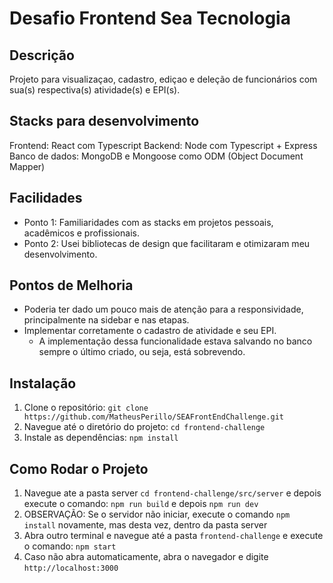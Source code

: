 # Desafio Frontend Sea Tecnologia

## Descrição

Projeto para visualizaçao, cadastro, ediçao e deleção de funcionários com sua(s) respectiva(s) atividade(s) e EPI(s).

## Stacks para desenvolvimento
Frontend: React com Typescript
Backend: Node com Typescript + Express
Banco de dados: MongoDB e Mongoose como ODM (Object Document Mapper)

## Facilidades

- Ponto 1: Familiaridades com as stacks em projetos pessoais, acadêmicos e profissionais.
- Ponto 2: Usei bibliotecas de design que facilitaram e otimizaram meu desenvolvimento.

## Pontos de Melhoria

- Poderia ter dado um pouco mais de atenção para a responsividade, principalmente na sidebar e nas etapas.
- Implementar corretamente o cadastro de atividade e seu EPI.
  - A implementação dessa funcionalidade estava salvando no banco sempre o último criado, ou seja, está sobrevendo.

## Instalação

1. Clone o repositório: `git clone https://github.com/MatheusPerillo/SEAFrontEndChallenge.git`
2. Navegue até o diretório do projeto: `cd frontend-challenge`
3. Instale as dependências: `npm install`

## Como Rodar o Projeto

1. Navegue ate a pasta server `cd frontend-challenge/src/server` e depois execute o comando: `npm run build` e depois `npm run dev`
2. OBSERVAÇÃO: Se o servidor não iniciar, execute o comando `npm install` novamente, mas desta vez, dentro da pasta server
3. Abra outro terminal e navegue até a pasta `frontend-challenge` e execute o comando: `npm start`
4. Caso não abra automaticamente, abra o navegador e digite `http://localhost:3000`
